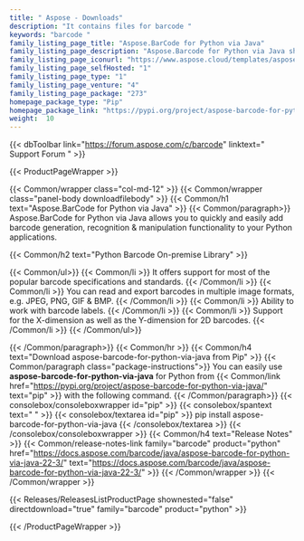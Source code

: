 ```yaml
---
title: " Aspose - Downloads"
description: "It contains files for barcode "
keywords: "barcode "
family_listing_page_title: "Aspose.BarCode for Python via Java"
family_listing_page_description: "Aspose.Barcode for Python via Java shows how different tasks can be performed using Aspose.Barcode Java APIs in Python. This project is aimed to provide useful API for Python developers who want to utilize Aspose.Barcode for Java within their Python-based projects."
family_listing_page_iconurl: "https://www.aspose.cloud/templates/asposecloud/App_Themes/V3/images/sdk/272x272/aspose_barcode-for-python.png"
family_listing_page_selfHosted: "1"
family_listing_page_type: "1"
family_listing_page_venture: "4"
family_listing_page_package: "273"
homepage_package_type: "Pip"
homepage_package_link: "https://pypi.org/project/aspose-barcode-for-python-via-java/"
weight:  10
---
```


{{< dbToolbar link="https://forum.aspose.com/c/barcode" linktext=" Support Forum " >}}


{{< ProductPageWrapper >}}

<!-- ProductPageContent-->
{{< Common/wrapper class="col-md-12" >}}
{{< Common/wrapper class="panel-body downloadfilebody" >}}
{{< Common/h1 text="Aspose.BarCode for Python via Java" >}}
{{< Common/paragraph>}}
Aspose.BarCode for Python via Java allows you to quickly and easily add barcode generation, recognition & manipulation functionality to your Python applications.

{{< Common/h2 text="Python Barcode On-premise Library"  >}}

 {{< Common/ul>}}
    {{< Common/li >}} It offers support for most of the popular barcode specifications and standards. {{< /Common/li >}}
   {{< Common/li >}} You can read and export barcodes in multiple image formats, e.g. JPEG, PNG, GIF & BMP. {{< /Common/li >}}
   {{< Common/li >}} Ability to work with barcode labels. {{< /Common/li >}}
   {{< Common/li >}} Support for the X-dimension as well as the Y-dimension for 2D barcodes. {{< /Common/li >}}
 {{< /Common/ul>}}

{{< /Common/paragraph>}}
{{< Common/hr >}}
{{< Common/h4 text="Download aspose-barcode-for-python-via-java from Pip"  >}}
{{< Common/paragraph class="package-instructions">}}
You can easily use  <b>aspose-barcode-for-python-via-java</b> for Python from  {{< Common/link href="https://pypi.org/project/aspose-barcode-for-python-via-java/" text="pip"  >}} with the following command.
{{< /Common/paragraph>}}
{{< consolebox/consoleboxwrapper id="pip" >}}
       {{< consolebox/spantext text=" " >}}
       {{< consolebox/textarea id="pip" >}} pip install aspose-barcode-for-python-via-java {{< /consolebox/textarea >}}
{{< /consolebox/consoleboxwrapper >}}
{{< Common/h4 text="Release Notes"  >}}
{{< Common/release-notes-link family="barcode" product="python" href="https://docs.aspose.com/barcode/java/aspose-barcode-for-python-via-java-22-3/" text="https://docs.aspose.com/barcode/java/aspose-barcode-for-python-via-java-22-3/"  >}}
{{< /Common/wrapper >}}
{{< /Common/wrapper >}}

<!-- /ProductPageContent-->



<!-- ReleasesListProductPage-->
   {{< Releases/ReleasesListProductPage shownested="false"  directdownload="true" family="barcode" product="python" >}}
<!-- /ReleasesListProductPage-->

{{< /ProductPageWrapper >}}

